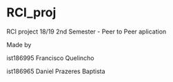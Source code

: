 # RCI_proj
RCI project 18/19 2nd Semester - Peer to Peer aplication


Made by

ist186995 Francisco Quelincho

ist186965 Daniel Prazeres Baptista

